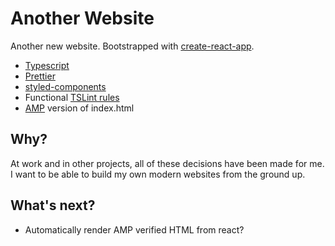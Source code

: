 # Another Website

Another new website. Bootstrapped with [create-react-app](https://github.com/facebookincubator/create-react-app).

* [Typescript](https://www.typescriptlang.org/)
* [Prettier](https://prettier.io/)
* [styled-components](https://www.styled-components.com/)
* Functional [TSLint rules](https://github.com/jonaskello/tslint-immutable)
* [AMP](https://www.ampproject.org/) version of index.html

## Why?

At work and in other projects, all of these decisions have been made for me. I want to be able to build my own modern websites from the ground up.

## What's next?

* Automatically render AMP verified HTML from react?
